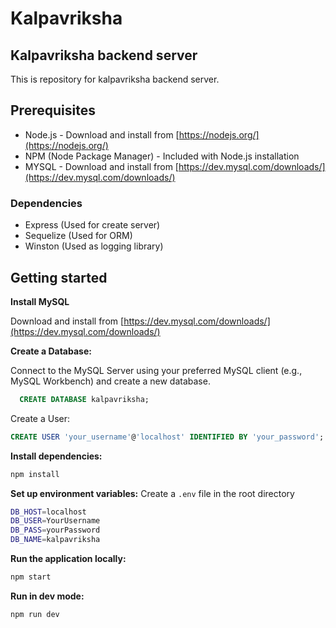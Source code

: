 # Kalpavriksha

## Kalpavriksha backend server

This is repository for kalpavriksha backend server.

 ## Prerequisites

 - Node.js -  Download and install from [https://nodejs.org/](https://nodejs.org/)
 - NPM (Node Package Manager) - Included with Node.js installation
 - MYSQL - Download and install from [https://dev.mysql.com/downloads/](https://dev.mysql.com/downloads/)
 
 ### Dependencies
 - Express (Used for create server)
 - Sequelize (Used for ORM)
 - Winston (Used as logging library)

## Getting started

 **Install MySQL**

  Download and install from [https://dev.mysql.com/downloads/](https://dev.mysql.com/downloads/)

  **Create a Database:**

  Connect to the MySQL Server using your preferred MySQL client (e.g., MySQL Workbench) and create a new database.
```sql
  CREATE DATABASE kalpavriksha;
```
Create a User:

  ```sql
  CREATE USER 'your_username'@'localhost' IDENTIFIED BY 'your_password';
  ```
 **Install dependencies:**
  ```bash
  npm install
   ````

**Set up environment variables:**
Create a `.env` file in the root directory
```bash
DB_HOST=localhost
DB_USER=YourUsername
DB_PASS=yourPassword
DB_NAME=kalpavriksha
 ```

**Run the application locally:**
```bash
npm start
 ```
**Run in dev mode:**
```bash
npm run dev
```